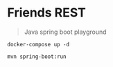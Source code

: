 # Friends REST

> Java spring boot playground

```shell
docker-compose up -d

mvn spring-boot:run
```
